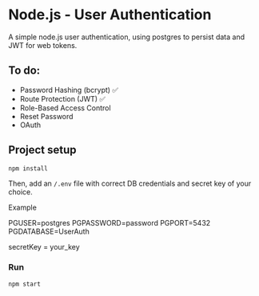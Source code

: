 # Node.js - User Authentication
A simple node.js user authentication, using postgres to persist data and JWT for web tokens.

## To do:
- Password Hashing (bcrypt) ✅
- Route Protection (JWT) ✅
- Role-Based Access Control
- Reset Password
- OAuth

## Project setup
```
npm install
```

Then, add an `/.env` file with correct DB credentials and secret key of your choice.

Example

PGUSER=postgres
PGPASSWORD=password
PGPORT=5432
PGDATABASE=UserAuth

secretKey = your_key

### Run
```
npm start
```
